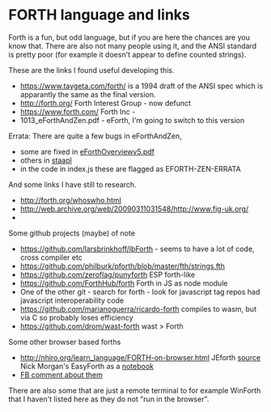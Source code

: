 # FORTH language and links

Forth is a fun, but odd language, but if you are here the chances are you know that. 
There are also not many people using it, and the ANSI standard is pretty poor 
(for example it doesn't appear to define counted strings).

These are the links I found useful developing this. 
* https://www.taygeta.com/forth/ is a 1994 draft of the ANSI spec which is apparantly 
the same as the final version.
* http://forth.org/ Forth Interest Group - now defunct 
* https://www.forth.com/ Forth Inc - 
* 1013_eForthAndZen.pdf - eForth, I'm going to switch to this version

Errata: There are quite a few bugs in eForthAndZen, 
* some are fixed in [eForthOverviewv5.pdf](http://www.exemark.com/FORTH/eForthOverviewv5.pdf)
* others in [staapl](http://planet.racket-lang.org/package-source/zwizwa/staapl.plt/1/9/mcf/eforth/eforth.f)
* in the code in index.js these are flagged as EFORTH-ZEN-ERRATA

And some links I have still to research.

* http://forth.org/whoswho.html
* http://web.archive.org/web/20090311031548/http://www.fig-uk.org/
* 

Some github projects (maybe) of note
* https://github.com/larsbrinkhoff/lbForth - seems to have a lot of code, cross compiler etc
* https://github.com/philburk/pforth/blob/master/fth/strings.fth
* https://github.com/zeroflag/punyforth ESP forth-like
* https://github.com/ForthHub/forth Forth in JS as node module
* One of the other git - search for forth - look for javascript tag repos had javascript interoperability code
* https://github.com/marianoguerra/ricardo-forth compiles to wasm, but via C so probably loses efficiency
* https://github.com/drom/wast-forth wast > Forth 

Some other browser based forths
* http://nhiro.org/learn_language/FORTH-on-browser.html
JEforth [source](https://github.com/yapcheahshen/jeforth/)
Nick Morgan's EasyForth as a [notebook](https://skilldrick.github.io/easyforth/)
* [FB comment about them](https://www.facebook.com/groups/273924826349346/permalink/885462278528928/)

There are also some that are just a remote terminal to for example WinForth
that I haven't listed here as they do not "run in the browser".
